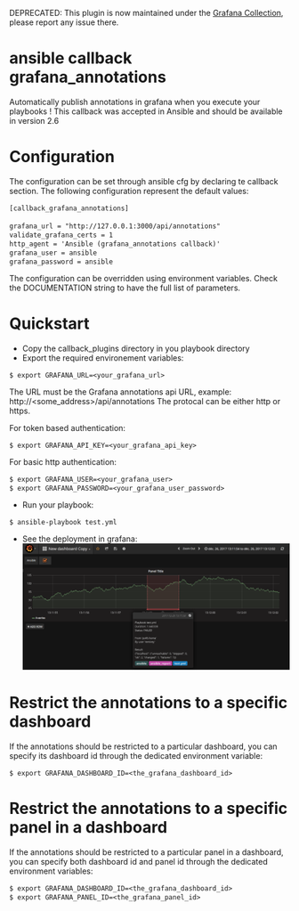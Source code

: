 DEPRECATED: This plugin is now maintained under the [Grafana Collection](https://github.com/ansible-collections/grafana), please report any issue there.

# ansible callback grafana_annotations

Automatically publish annotations in grafana when you execute your playbooks !
This callback was accepted in Ansible and should be available in version 2.6

# Configuration

The configuration can be set through ansible cfg by declaring te callback section.
The following configuration represent the default values:

```
[callback_grafana_annotations]

grafana_url = "http://127.0.0.1:3000/api/annotations"
validate_grafana_certs = 1
http_agent = 'Ansible (grafana_annotations callback)'
grafana_user = ansible
grafana_password = ansible
```

The configuration can be overridden using environment variables.
Check the DOCUMENTATION string to have the full list of parameters.

# Quickstart

* Copy the callback_plugins directory in you playbook directory
* Export the required environement variables:

```
$ export GRAFANA_URL=<your_grafana_url>
```

The URL must be the Grafana annotations api URL, example: http://<some_address>/api/annotations
The protocal can be either http or https.

For token based authentication:

```
$ export GRAFANA_API_KEY=<your_grafana_api_key>
```

For basic http authentication:

```
$ export GRAFANA_USER=<your_grafana_user>
$ export GRAFANA_PASSWORD=<your_grafana_user_password>
```

* Run your playbook:
```
$ ansible-playbook test.yml
```
* See the deployment in grafana:
![Grafana annotations](/screenshot/result.png)

# Restrict the annotations to a specific dashboard

If the annotations should be restricted to a particular dashboard, you can
specify its dashboard id through the dedicated environment variable:

```
$ export GRAFANA_DASHBOARD_ID=<the_grafana_dashboard_id>
```

# Restrict the annotations to a specific panel in a dashboard

If the annotations should be restricted to a particular panel in a dashboard, you can
specify both dashboard id and panel id through the dedicated environment variables:

```
$ export GRAFANA_DASHBOARD_ID=<the_grafana_dashboard_id>
$ export GRAFANA_PANEL_ID=<the_grafana_panel_id>
```
